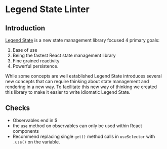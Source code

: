 # Legend State Linter

## Introduction

[Legend State](https://github.com/LegendApp/legend-state) is a new state management library focused 4 primary goals:

1. Ease of use
2. Being the fastest React state management library
3. Fine grained reactivity
4. Powerful persistence.

While some concepts are well established Legend State introduces several new concepts that can require thinking about state management and rendering in a new way. To facilitate this new way of thinking we created this library to make it easier to write idiomatic Legend State.

## Checks

- Observables end in $
- the `use` method on observables can only be used within React components
- Recommend replacing single `get()` method calls in `useSelector` with `.use()` on the variable.
